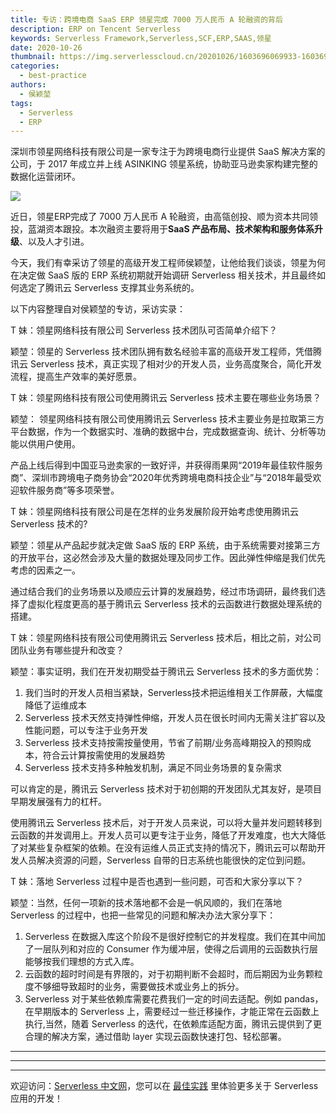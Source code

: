 ```yaml
---
title: 专访：跨境电商 SaaS ERP 领星完成 7000 万人民币 A 轮融资的背后
description: ERP on Tencent Serverless
keywords: Serverless Framework,Serverless,SCF,ERP,SAAS,领星
date: 2020-10-26
thumbnail: https://img.serverlesscloud.cn/20201026/1603696069933-1603694644424-%E8%B7%A8%E5%A2%83%E7%94%B5%E5%95%86.jpg
categories: 
  - best-practice
authors: 
  - 侯颖堃
tags:
  - Serverless
  - ERP
---
```


深圳市领星网络科技有限公司是一家专注于为跨境电商行业提供 SaaS 解决方案的公司，于 2017 年成立并上线 ASINKING 领星系统，协助亚马逊卖家构建完整的数据化运营闭环。

![](https://img.serverlesscloud.cn/20201026/1603694860475-%E9%A2%86%E6%98%9F.png)

近日，领星ERP完成了 7000 万人民币 A 轮融资，由高瓴创投、顺为资本共同领投，蓝湖资本跟投。本次融资主要将用于**SaaS 产品布局、技术架构和服务体系升级**、以及人才引进。

今天，我们有幸采访了领星的高级开发工程师侯颖堃，让他给我们谈谈，领星为何在决定做 SaaS 版的 ERP 系统初期就开始调研 Serverless 相关技术，并且最终如何选定了腾讯云 Serverless 支撑其业务系统的。

以下内容整理自对侯颖堃的专访，采访实录：

T 妹：领星网络科技有限公司 Serverless 技术团队可否简单介绍下？

颖堃：领星的 Serverless 技术团队拥有数名经验丰富的高级开发工程师，凭借腾讯云 Serverless 技术，真正实现了相对少的开发人员，业务高度聚合，简化开发流程，提高生产效率的美好愿景。

T 妹：领星网络科技有限公司使用腾讯云 Serverless 技术主要在哪些业务场景？

颖堃： 领星网络科技有限公司使用腾讯云 Serverless 技术主要业务是拉取第三方平台数据，作为一个数据实时、准确的数据中台，完成数据查询、统计、分析等功能以供用户使用。

产品上线后得到中国亚马逊卖家的一致好评，并获得雨果网“2019年最佳软件服务商”、深圳市跨境电子商务协会“2020年优秀跨境电商科技企业”与“2018年最受欢迎软件服务商”等多项荣誉。

T 妹：领星网络科技有限公司是在怎样的业务发展阶段开始考虑使用腾讯云 Serverless 技术的?

颖堃：领星从产品起步就决定做 SaaS 版的 ERP 系统，由于系统需要对接第三方的开放平台，这必然会涉及大量的数据处理及同步工作。因此弹性伸缩是我们优先考虑的因素之一。

通过结合我们的业务场景以及顺应云计算的发展趋势，经过市场调研，最终我们选择了虚拟化程度更高的基于腾讯云 Serverless 技术的云函数进行数据处理系统的搭建。

T 妹：领星网络科技有限公司使用腾讯云 Serverless 技术后，相比之前，对公司团队业务有哪些提升和改变？

颖堃：事实证明，我们在开发初期受益于腾讯云 Serverless 技术的多方面优势：

1. 我们当时的开发人员相当紧缺，Serverless技术把运维相关工作屏蔽，大幅度降低了运维成本
2.  Serverless 技术天然支持弹性伸缩，开发人员在很长时间内无需关注扩容以及性能问题，可以专注于业务开发
3. Serverless 技术支持按需按量使用，节省了前期/业务高峰期投入的预购成本，符合云计算按需使用的发展趋势
4. Serverless 技术支持多种触发机制，满足不同业务场景的复杂需求

可以肯定的是，腾讯云 Serverless 技术对于初创期的开发团队尤其友好，是项目早期发展强有力的杠杆。

使用腾讯云 Serverless 技术后，对于开发人员来说，可以将大量并发问题转移到云函数的并发调用上。开发人员可以更专注于业务，降低了开发难度，也大大降低了对某些复杂框架的依赖。在没有运维人员正式支持的情况下，腾讯云可以帮助开发人员解决资源的问题，Serverless 自带的日志系统也能很快的定位到问题。

T 妹：落地 Serverless 过程中是否也遇到一些问题，可否和大家分享以下？

颖堃：当然，任何一项新的技术落地都不会是一帆风顺的，我们在落地 Serverless 的过程中，也把一些常见的问题和解决办法大家分享下：

1. Serverless 在数据入库这个阶段不是很好控制它的并发程度。我们在其中间加了一层队列和对应的 Consumer 作为缓冲层，使得之后调用的云函数执行层能够按我们理想的方式入库。
2. 云函数的超时时间是有界限的，对于初期判断不会超时，而后期因为业务颗粒度不够细导致超时的业务，需要做技术或业务上的拆分。
3. Serverless 对于某些依赖库需要花费我们一定的时间去适配。例如 pandas，在早期版本的 Serverless 上，需要经过一些迁移操作，才能正常在云函数上执行,当然，随着 Serverless 的迭代，在依赖库适配方面，腾讯云提供到了更合理的解决方案，通过借助 layer 实现云函数快速打包、轻松部署。

---

---
<div id='scf-deploy-iframe-or-md'></div>

---

欢迎访问：[Serverless 中文网](https://serverlesscloud.cn/)，您可以在 [最佳实践](https://serverlesscloud.cn/best-practice) 里体验更多关于 Serverless 应用的开发！